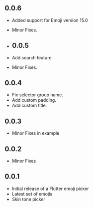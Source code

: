 ## 0.0.6

* Added support for Emoji version 15.0
* Minor Fixes.

* ## 0.0.5

* Add search feature
* Minor Fixes.

## 0.0.4

* Fix selector group name.
* Add custom padding.
* Add custom title.


## 0.0.3

* Minor Fixes in example

## 0.0.2

* Minor Fixes


## 0.0.1

* Initial release of a Flutter emoji picker
* Latest set of emojis
* Skin tone picker
